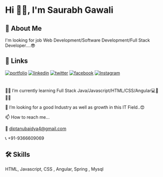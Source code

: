 


# Hi 👋🏻, I'm Saurabh Gawali

## 🚀 About Me
I'm looking for job Web Development/Software Development/Full Stack Developer....😎


## 🔗 Links
[![portfolio](https://img.shields.io/badge/my_portfolio-000?style=for-the-badge&logo=ko-fi&logoColor=white)](https://saurabhportfolio007.netlify.app/)
[![linkedin](https://img.shields.io/badge/linkedin-0A66C2?style=for-the-badge&logo=linkedin&logoColor=white)](https://www.linkedin.com/in/saurabh-gawali-2586961ba/)
[![twitter](https://img.shields.io/badge/twitter-1DA1F2?style=for-the-badge&logo=twitter&logoColor=white)](https://twitter.com/Saurabhg__007)
[![facebook](https://img.shields.io/badge/facebook-0A66C2?style=for-the-badge&logo=facebook&logoColor=white)](https://www.facebook.com/saurabh.gawali.526/)
[![Instagram](https://img.shields.io/badge/instagram-1DA1F2?style=for-the-badge&logo=instagram&logoColor=white)](https://www.instagram.com/saurabhgawali___007/)
#

👩‍🌱 I’m currently learning Full Stack Java/Javascript/HTML/CSS/Angular💻📝🙇‍♂️

💞️ I’m looking for a good Industry as well as growth in this IT Field..😍

📫 How to reach me...

📩 diptanubaidya4@gmail.com

📞 +91-9366609069


 





## 🛠 Skills
HTML, Javascript, CSS , Angular, Spring , Mysql

